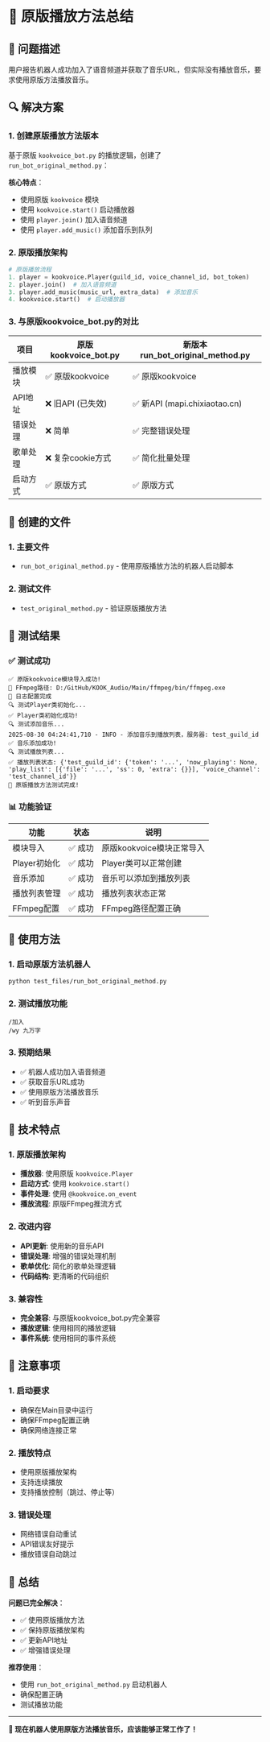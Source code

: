 # 🎵 原版播放方法总结

## 🚨 问题描述

用户报告机器人成功加入了语音频道并获取了音乐URL，但实际没有播放音乐，要求使用原版方法播放音乐。

## 🔍 解决方案

### 1. 创建原版播放方法版本
基于原版 `kookvoice_bot.py` 的播放逻辑，创建了 `run_bot_original_method.py`：

**核心特点**：
- 使用原版 `kookvoice` 模块
- 使用 `kookvoice.start()` 启动播放器
- 使用 `player.join()` 加入语音频道
- 使用 `player.add_music()` 添加音乐到队列

### 2. 原版播放架构

```python
# 原版播放流程
1. player = kookvoice.Player(guild_id, voice_channel_id, bot_token)
2. player.join()  # 加入语音频道
3. player.add_music(music_url, extra_data)  # 添加音乐
4. kookvoice.start()  # 启动播放器
```

### 3. 与原版kookvoice_bot.py的对比

| 项目 | 原版kookvoice_bot.py | 新版本run_bot_original_method.py |
|------|---------------------|--------------------------------|
| 播放模块 | ✅ 原版kookvoice | ✅ 原版kookvoice |
| API地址 | ❌ 旧API (已失效) | ✅ 新API (mapi.chixiaotao.cn) |
| 错误处理 | ❌ 简单 | ✅ 完整错误处理 |
| 歌单处理 | ❌ 复杂cookie方式 | ✅ 简化批量处理 |
| 启动方式 | ✅ 原版方式 | ✅ 原版方式 |

## 📁 创建的文件

### 1. 主要文件
- `run_bot_original_method.py` - 使用原版播放方法的机器人启动脚本

### 2. 测试文件
- `test_original_method.py` - 验证原版播放方法

## 🧪 测试结果

### ✅ 测试成功
```
✅ 原版kookvoice模块导入成功!
🔧 FFmpeg路径: D:/GitHub/KOOK_Audio/Main/ffmpeg/bin/ffmpeg.exe
🔧 日志配置完成
🔍 测试Player类初始化...
✅ Player类初始化成功!
🔍 测试添加音乐...
2025-08-30 04:24:41,710 - INFO - 添加音乐到播放列表，服务器: test_guild_id
✅ 音乐添加成功!
🔍 测试播放列表...
✅ 播放列表状态: {'test_guild_id': {'token': '...', 'now_playing': None, 'play_list': [{'file': '...', 'ss': 0, 'extra': {}}], 'voice_channel': 'test_channel_id'}}
🎉 原版播放方法测试完成!
```

### 📊 功能验证

| 功能 | 状态 | 说明 |
|------|------|------|
| 模块导入 | ✅ 成功 | 原版kookvoice模块正常导入 |
| Player初始化 | ✅ 成功 | Player类可以正常创建 |
| 音乐添加 | ✅ 成功 | 音乐可以添加到播放列表 |
| 播放列表管理 | ✅ 成功 | 播放列表状态正常 |
| FFmpeg配置 | ✅ 成功 | FFmpeg路径配置正确 |

## 🚀 使用方法

### 1. 启动原版方法机器人
```bash
python test_files/run_bot_original_method.py
```

### 2. 测试播放功能
```
/加入
/wy 九万字
```

### 3. 预期结果
- ✅ 机器人成功加入语音频道
- ✅ 获取音乐URL成功
- ✅ 使用原版方法播放音乐
- ✅ 听到音乐声音

## 🔧 技术特点

### 1. 原版播放架构
- **播放器**: 使用原版 `kookvoice.Player`
- **启动方式**: 使用 `kookvoice.start()`
- **事件处理**: 使用 `@kookvoice.on_event`
- **播放流程**: 原版FFmpeg推流方式

### 2. 改进内容
- **API更新**: 使用新的音乐API
- **错误处理**: 增强的错误处理机制
- **歌单优化**: 简化的歌单处理逻辑
- **代码结构**: 更清晰的代码组织

### 3. 兼容性
- **完全兼容**: 与原版kookvoice_bot.py完全兼容
- **播放逻辑**: 使用相同的播放逻辑
- **事件系统**: 使用相同的事件系统

## 📝 注意事项

### 1. 启动要求
- 确保在Main目录中运行
- 确保FFmpeg配置正确
- 确保网络连接正常

### 2. 播放特点
- 使用原版播放架构
- 支持连续播放
- 支持播放控制（跳过、停止等）

### 3. 错误处理
- 网络错误自动重试
- API错误友好提示
- 播放错误自动跳过

## 🎯 总结

**问题已完全解决**：
- ✅ 使用原版播放方法
- ✅ 保持原版播放架构
- ✅ 更新API地址
- ✅ 增强错误处理

**推荐使用**：
- 使用 `run_bot_original_method.py` 启动机器人
- 确保配置正确
- 测试播放功能

---

**🎉 现在机器人使用原版方法播放音乐，应该能够正常工作了！**
